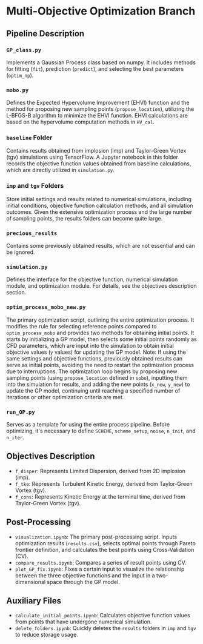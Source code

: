 # Multi-Objective Optimization Branch

## Pipeline Description

### `GP_class.py`
Implements a Gaussian Process class based on numpy. It includes methods for fitting (`fit`), prediction (`predict`), and selecting the best parameters (`optim_np`).

### `mobo.py`
Defines the Expected Hypervolume Improvement (EHVI) function and the method for proposing new sampling points (`propose_location`), utilizing the L-BFGS-B algorithm to minimize the EHVI function. EHVI calculations are based on the hypervolume computation methods in `HV_cal`.

### `baseline` Folder
Contains results obtained from implosion (imp) and Taylor-Green Vortex (tgv) simulations using TensorFlow. A Jupyter notebook in this folder records the objective function values obtained from baseline calculations, which are directly utilized in `simulation.py`.

### `imp` and `tgv` Folders
Store initial settings and results related to numerical simulations, including initial conditions, objective function calculation methods, and all simulation outcomes. Given the extensive optimization process and the large number of sampling points, the results folders can become quite large.

### `precious_results`
Contains some previously obtained results, which are not essential and can be ignored.

### `simulation.py`
Defines the interface for the objective function, numerical simulation module, and optimization module. For details, see the objectives description section.

### `optim_process_mobo_new.py`
The primary optimization script, outlining the entire optimization process. It modifies the rule for selecting reference points compared to `optim_process_mobo` and provides two methods for obtaining initial points. It starts by initializing a GP model, then selects some initial points randomly as CFD parameters, which are input into the simulation to obtain initial objective values (`y` values) for updating the GP model. Note: If using the same settings and objective functions, previously obtained results can serve as initial points, avoiding the need to restart the optimization process due to interruptions. The optimization loop begins by proposing new sampling points (using `propose_location` defined in `sobo`), inputting them into the simulation for results, and adding the new points (`x_new`, `y_new`) to update the GP model, continuing until reaching a specified number of iterations or other optimization criteria are met.

### `run_OP.py`
Serves as a template for using the entire process pipeline. Before optimizing, it's necessary to define `SCHEME`, `scheme_setup`, `noise`, `n_init`, and `n_iter`.

## Objectives Description
- `f_disper`: Represents Limited Dispersion, derived from 2D implosion (imp).
- `f_tke`: Represents Turbulent Kinetic Energy, derived from Taylor-Green Vortex (tgv).
- `f_cons`: Represents Kinetic Energy at the terminal time, derived from Taylor-Green Vortex (tgv).

## Post-Processing
- `visualization.ipynb`: The primary post-processing script. Inputs optimization results (`results.csv`), selects optimal points through Pareto frontier definition, and calculates the best points using Cross-Validation (CV).
- `compare_results.ipynb`: Compares a series of result points using CV.
- `plot_GP_fix.ipynb`: Fixes a certain input to visualize the relationship between the three objective functions and the input in a two-dimensional space through the GP model.

## Auxiliary Files
- `calculate_initial_points.ipynb`: Calculates objective function values from points that have undergone numerical simulation.
- `delete_folders.ipynb`: Quickly deletes the `results` folders in `imp` and `tgv` to reduce storage usage.
